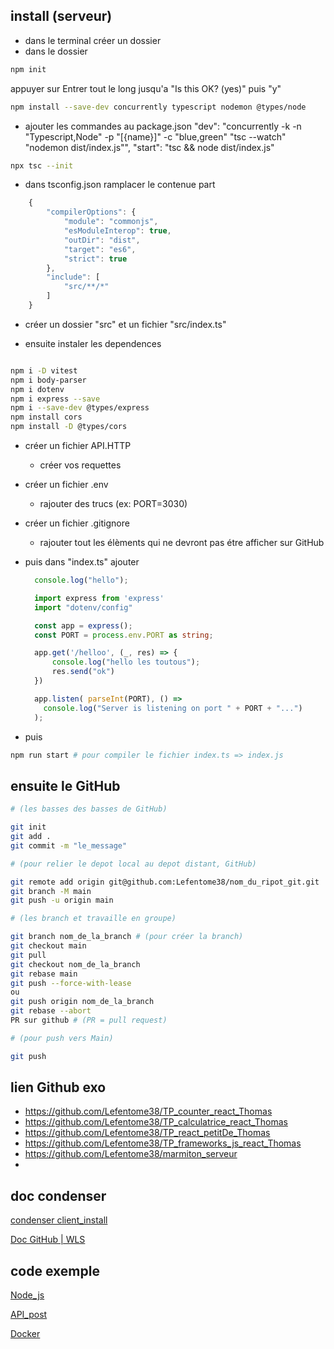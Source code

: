 ## install (serveur)

- dans le terminal créer un dossier
- dans le dossier

```bash
npm init
```
appuyer sur Entrer tout le long jusqu'a "Is this OK? (yes)" puis "y"


```bash
npm install --save-dev concurrently typescript nodemon @types/node
```

- ajouter les commandes au package.json
    "dev": "concurrently -k -n \"Typescript,Node\" -p \"[{name}]\" -c \"blue,green\" \"tsc --watch\" \"nodemon dist/index.js\"",
    "start": "tsc && node dist/index.js"

```bash
npx tsc --init
```

- dans tsconfig.json ramplacer le contenue part 

```ts
    {
        "compilerOptions": {
            "module": "commonjs",
            "esModuleInterop": true,
            "outDir": "dist",
            "target": "es6",
            "strict": true
        },
        "include": [
            "src/**/*"
        ]
    }
```

- créer un dossier "src" et un fichier "src/index.ts"

- ensuite instaler les dependences

```bash

npm i -D vitest
npm i body-parser
npm i dotenv
npm i express --save 
npm i --save-dev @types/express 
npm install cors
npm install -D @types/cors
```
- créer un fichier API.HTTP
    - créer vos requettes

- créer un fichier .env
    - rajouter des trucs (ex: PORT=3030)

- créer un fichier .gitignore
    - rajouter tout les élèments qui ne devront pas étre afficher sur GitHub

- puis dans "index.ts" ajouter 
    ```ts
      console.log("hello");

      import express from 'express'
      import "dotenv/config"

      const app = express();
      const PORT = process.env.PORT as string;

      app.get('/helloo', (_, res) => {
          console.log("hello les toutous");
          res.send("ok")
      })

      app.listen( parseInt(PORT), () =>
        console.log("Server is listening on port " + PORT + "...")
      );
    ```

- puis 
```bash
npm run start # pour compiler le fichier index.ts => index.js
```

## ensuite le GitHub

```bash 
# (les basses des basses de GitHub)

git init
git add .
git commit -m "le_message"
```

```bash 
# (pour relier le depot local au depot distant, GitHub)

git remote add origin git@github.com:Lefentome38/nom_du_ripot_git.git
git branch -M main
git push -u origin main
```



```bash 
# (les branch et travaille en groupe)

git branch nom_de_la_branch # (pour créer la branch)
git checkout main
git pull
git checkout nom_de_la_branch
git rebase main
git push --force-with-lease 
ou 
git push origin nom_de_la_branch
git rebase --abort
PR sur github # (PR = pull request)
```

```bash 
# (pour push vers Main)

git push
```

## lien Github exo 

- https://github.com/Lefentome38/TP_counter_react_Thomas
- https://github.com/Lefentome38/TP_calculatrice_react_Thomas
- https://github.com/Lefentome38/TP_react_petitDe_Thomas
- https://github.com/Lefentome38/TP_frameworks_js_react_Thomas
- https://github.com/Lefentome38/marmiton_serveur
- 

## doc condenser 

[condenser client_install](./A_client_condenser_des_cours_install_projet.md)

[Doc GitHub | WLS](./list_commande.md)

## code exemple

[Node_js](./D_code_emple/Node_js.md)

[API_post](./D_code_emple/API_post.md)

[Docker](./D_code_emple/Docker.md)